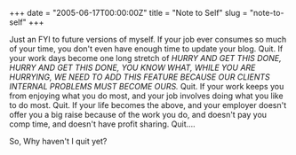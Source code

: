 +++
date = "2005-06-17T00:00:00Z"
title = "Note to Self"
slug = "note-to-self"
+++

Just an FYI to future versions of myself. If your job ever consumes so much of
your time, you don't even have enough time to update your blog. Quit. If your
work days become one long stretch of *HURRY AND GET THIS DONE, HURRY AND GET
THIS DONE, YOU KNOW WHAT, WHILE YOU ARE HURRYING, WE NEED TO ADD THIS FEATURE
BECAUSE OUR CLIENTS INTERNAL PROBLEMS MUST BECOME OURS.* Quit. If your work
keeps you from enjoying what you do most, and your job involves doing what you
like to do most. Quit. If your life becomes the above, and your employer
doesn't offer you a big raise because of the work you do, and doesn't pay you
comp time, and doesn't have profit sharing. Quit....

So, Why haven't I quit yet?
